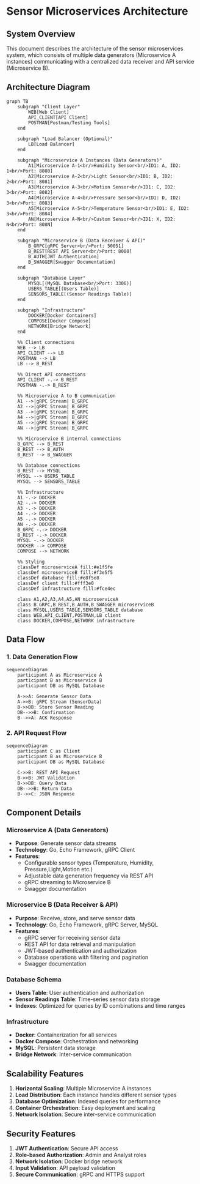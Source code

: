 # Sensor Microservices Architecture

## System Overview

This document describes the architecture of the sensor microservices system, which consists of multiple data generators (Microservice A instances) communicating with a centralized data receiver and API service (Microservice B).

## Architecture Diagram

```mermaid
graph TB
    subgraph "Client Layer"
        WEB[Web Client]
        API_CLIENT[API Client]
        POSTMAN[Postman/Testing Tools]
    end

    subgraph "Load Balancer (Optional)"
        LB[Load Balancer]
    end

    subgraph "Microservice A Instances (Data Generators)"
        A1[Microservice A-1<br/>Humidity Sensor<br/>ID1: A, ID2: 1<br/>Port: 8080]
        A2[Microservice A-2<br/>Light Sensor<br/>ID1: B, ID2: 2<br/>Port: 8081]
        A3[Microservice A-3<br/>Motion Sensor<br/>ID1: C, ID2: 3<br/>Port: 8082]
        A4[Microservice A-4<br/>Pressure Sensor<br/>ID1: D, ID2: 3<br/>Port: 8083]
        A5[Microservice A-5<br/>Temperature Sensor<br/>ID1: E, ID2: 3<br/>Port: 8084]
        AN[Microservice A-N<br/>Custom Sensor<br/>ID1: X, ID2: N<br/>Port: 808N]
    end

    subgraph "Microservice B (Data Receiver & API)"
        B_GRPC[gRPC Server<br/>Port: 50051]
        B_REST[REST API Server<br/>Port: 8000]
        B_AUTH[JWT Authentication]
        B_SWAGGER[Swagger Documentation]
    end

    subgraph "Database Layer"
        MYSQL[(MySQL Database<br/>Port: 3306)]
        USERS_TABLE[(Users Table)]
        SENSORS_TABLE[(Sensor Readings Table)]
    end

    subgraph "Infrastructure"
        DOCKER[Docker Containers]
        COMPOSE[Docker Compose]
        NETWORK[Bridge Network]
    end

    %% Client connections
    WEB --> LB
    API_CLIENT --> LB
    POSTMAN --> LB
    LB --> B_REST

    %% Direct API connections
    API_CLIENT -.-> B_REST
    POSTMAN -.-> B_REST

    %% Microservice A to B communication
    A1 -->|gRPC Stream| B_GRPC
    A2 -->|gRPC Stream| B_GRPC
    A3 -->|gRPC Stream| B_GRPC
    A4 -->|gRPC Stream| B_GRPC
    A5 -->|gRPC Stream| B_GRPC
    AN -->|gRPC Stream| B_GRPC

    %% Microservice B internal connections
    B_GRPC --> B_REST
    B_REST --> B_AUTH
    B_REST --> B_SWAGGER

    %% Database connections
    B_REST --> MYSQL
    MYSQL --> USERS_TABLE
    MYSQL --> SENSORS_TABLE

    %% Infrastructure
    A1 -.-> DOCKER
    A2 -.-> DOCKER
    A3 -.-> DOCKER
    A4 -.-> DOCKER
    A5 -.-> DOCKER
    AN -.-> DOCKER
    B_GRPC -.-> DOCKER
    B_REST -.-> DOCKER
    MYSQL -.-> DOCKER
    DOCKER --> COMPOSE
    COMPOSE --> NETWORK

    %% Styling
    classDef microserviceA fill:#e1f5fe
    classDef microserviceB fill:#f3e5f5
    classDef database fill:#e8f5e8
    classDef client fill:#fff3e0
    classDef infrastructure fill:#fce4ec

    class A1,A2,A3,A4,A5,AN microserviceA
    class B_GRPC,B_REST,B_AUTH,B_SWAGGER microserviceB
    class MYSQL,USERS_TABLE,SENSORS_TABLE database
    class WEB,API_CLIENT,POSTMAN,LB client
    class DOCKER,COMPOSE,NETWORK infrastructure
```

## Data Flow

### 1. Data Generation Flow
```mermaid
sequenceDiagram
    participant A as Microservice A
    participant B as Microservice B
    participant DB as MySQL Database

    A->>A: Generate Sensor Data
    A->>B: gRPC Stream (SensorData)
    B->>DB: Store Sensor Reading
    DB-->>B: Confirmation
    B-->>A: ACK Response
```

### 2. API Request Flow
```mermaid
sequenceDiagram
    participant C as Client
    participant B as Microservice B
    participant DB as MySQL Database

    C->>B: REST API Request
    B->>B: JWT Validation
    B->>DB: Query Data
    DB-->>B: Return Data
    B-->>C: JSON Response
```

## Component Details

### Microservice A (Data Generators)
- **Purpose**: Generate sensor data streams
- **Technology**: Go, Echo Framework, gRPC Client
- **Features**:
    - Configurable sensor types (Temperature, Humidity, Pressure,Light,Motion etc.)
    - Adjustable data generation frequency via REST API
    - gRPC streaming to Microservice B
    - Swagger documentation

### Microservice B (Data Receiver & API)
- **Purpose**: Receive, store, and serve sensor data
- **Technology**: Go, Echo Framework, gRPC Server, MySQL
- **Features**:
    - gRPC server for receiving sensor data
    - REST API for data retrieval and manipulation
    - JWT-based authentication and authorization
    - Database operations with filtering and pagination
    - Swagger documentation

### Database Schema
- **Users Table**: User authentication and authorization
- **Sensor Readings Table**: Time-series sensor data storage
- **Indexes**: Optimized for queries by ID combinations and time ranges

### Infrastructure
- **Docker**: Containerization for all services
- **Docker Compose**: Orchestration and networking
- **MySQL**: Persistent data storage
- **Bridge Network**: Inter-service communication

## Scalability Features

1. **Horizontal Scaling**: Multiple Microservice A instances
2. **Load Distribution**: Each instance handles different sensor types
3. **Database Optimization**: Indexed queries for performance
4. **Container Orchestration**: Easy deployment and scaling
5. **Network Isolation**: Secure inter-service communication

## Security Features

1. **JWT Authentication**: Secure API access
2. **Role-based Authorization**: Admin and Analyst roles
3. **Network Isolation**: Docker bridge network
4. **Input Validation**: API payload validation
5. **Secure Communication**: gRPC and HTTPS support
